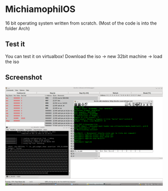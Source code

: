 # MichiamophilOS

16 bit operating system written from scratch.
(Most of the code is into the folder Arch)

## Test it
You can test it on virtualbox! Download the iso -> new 32bit machine -> load the iso



## Screenshot

![An old screenshot of the os](https://github.com/michiamophil/michiamophilos/blob/master/img/idt3.png)
